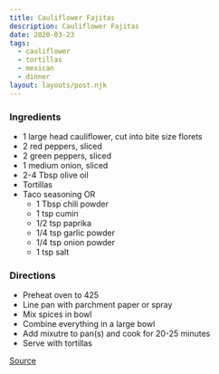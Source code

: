 ```yaml
---
title: Cauliflower Fajitas
description: Cauliflower Fajitas
date: 2020-03-23
tags:
  - cauliflower
  - tortillas
  - mexican
  - dinner
layout: layouts/post.njk
---
```


### Ingredients

- 1 large head cauliflower, cut into bite size florets
- 2 red peppers, sliced
- 2 green peppers, sliced
- 1 medium onion, sliced
- 2-4 Tbsp olive oil
- Tortillas
- Taco seasoning OR
  - 1 Tbsp chili powder
  - 1 tsp cumin
  - 1/2 tsp paprika
  - 1/4 tsp garlic powder
  - 1/4 tsp onion powder
  - 1 tsp salt

### Directions

- Preheat oven to 425
- Line pan with parchment paper or spray
- Mix spices in bowl
- Combine everything in a large bowl
- Add mixutre to pan(s) and cook for 20-25 minutes
- Serve with tortillas

[Source](https://www.noracooks.com/sheet-pan-cauliflower-fajitas/)
